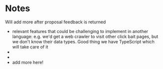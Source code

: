 # Notes

Will add more after proposal feedback is returned

- relevant features that could be challenging to implement in another language:
e.g. we'd get a web crawler to visit other click bait pages, but we don't know their data types.
Good thing we have TypeScript which will take care of it
-
-
- add more here!
